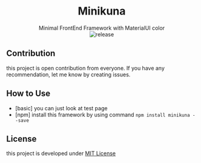 <div align="center">

# Minikuna
Minimal FrontEnd Framework with MaterialUI color  
![release](https://img.shields.io/badge/version-0.5.0-orange.svg) 
</div>

## Contribution
this project is open contribution from everyone. If you have any recommendation, let me know by creating issues.

## How to Use
* [basic] you can just look at test page  
* [npm] install this framework by using command ```npm install minikuna --save```

  
## License
this project is developed under [MIT License](LICENSE)